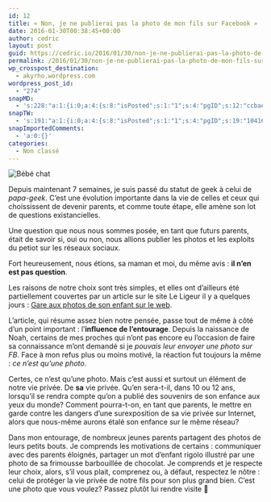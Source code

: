 ```yaml
---
id: 12
title: « Non, je ne publierai pas la photo de mon fils sur Facebook »
date: 2016-01-30T00:38:45+00:00
author: cedric
layout: post
guid: https://cedric.io/2016/01/30/non-je-ne-publierai-pas-la-photo-de-mon-fils-sur-facebook.html
permalink: /2016/01/30/non-je-ne-publierai-pas-la-photo-de-mon-fils-sur-facebook/
wp_crosspost_destination:
  - akyrho.wordpress.com
wordpress_post_id:
  - "274"
snapMD:
  - 's:228:"a:1:{i:0;a:4:{s:8:"isPosted";s:1:"1";s:4:"pgID";s:12:"ccbae8b571df";s:7:"postURL";s:97:"https://medium.com/@akyrho/non-je-ne-publierai-pas-la-photo-de-mon-fils-sur-facebook-ccbae8b571df";s:5:"pDate";s:19:"2018-09-17 09:10:43";}}";'
snapTW:
  - 's:191:"a:1:{i:0;a:4:{s:8:"isPosted";s:1:"1";s:4:"pgID";s:19:"1041615448058548225";s:7:"postURL";s:53:"https://twitter.com/akyrho/status/1041615448058548225";s:5:"pDate";s:19:"2018-09-17 09:10:50";}}";'
snapImportedComments:
  - 'a:0:{}'
categories:
  - Non classé
---
```

![Bébé chat](/images/cat-914110_1280.jpg)

Depuis maintenant 7 semaines, je suis passé du statut de geek à celui de _papa-geek_. C’est une évolution importante dans la vie de celles et ceux qui choississent de devenir parents, et comme toute étape, elle amène son lot de questions existancielles.

Une question que nous nous sommes posée, en tant que futurs parents, était de savoir si, oui ou non, nous allions publier les photos et les exploits du petiot sur les réseaux sociaux.

Fort heureusement, nous étions, sa maman et moi, du même avis : **il n’en est pas question**.

<!-- more -->

Les raisons de notre choix sont très simples, et elles ont d’ailleurs été partiellement couvertes par un article sur le site Le Ligeur il y a quelques jours : [Gare aux photos de son enfant sur le web](https://www.laligue.be/leligueur/articles/gare-aux-photos-de-son-enfant-sur-le-web).

L’article, qui résume assez bien notre pensée, passe tout de même à côté d’un point important : l’**influence de l’entourage**. Depuis la naissance de Noah, certains de mes proches qui n’ont pas encore eu l’occasion de faire sa connaissance m’ont demandé si je _pouvais leur envoyer une photo sur FB_. Face à mon refus plus ou moins motivé, la réaction fut toujours la même : _ce n’est qu’une photo_.

Certes, ce n’est qu’une photo. Mais c’est aussi et surtout un élément de notre vie privée. De **sa** vie privée. Qu’en sera-t-il, dans 10 ou 12 ans, lorsqu’il se rendra compte qu’on a publié des souvenirs de son enfance aux yeux du monde? Comment pourra-t-on, en tant que parents, le mettre en garde contre les dangers d’une surexposition de sa vie privée sur Internet, alors que nous-même aurons étalé son enfance sur le même réseau?

Dans mon entourage, de nombreux jeunes parents partagent des photos de leurs petits bouts. Je comprends les motivations de certains : communiquer avec des parents éloignés, partager un mot d’enfant rigolo illustré par une photo de sa frimousse barbouillée de chocolat. Je comprends et je respecte leur choix, alors, s’il vous plait, comprenez ou, à défaut, respectez le nôtre : celui de protéger la vie privée de notre fils pour son plus grand bien. C’est une photo que vous voulez? Passez plutôt lui rendre visite 🙂
